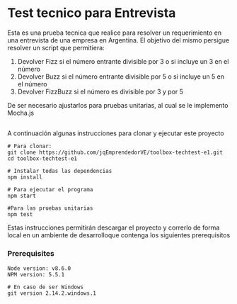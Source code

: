 # Test tecnico para Entrevista 

Esta es una prueba tecnica que realice para resolver un requerimiento en una entrevista de una empresa en Argentina. El objetivo del mismo persigue resolver un script que permitiera:

1. Devolver Fizz si el número entrante divisible por 3 o si incluye un 3 en el número
2. Devolver Buzz si el número entrante divisible por 5 o si incluye un 5 en el número
3. Devolver FizzBuzz si el número es divisible por 3 y por 5

De ser necesario ajustarlos para pruebas unitarias, al cual se le implemento Mocha.js

## 

A continuación algunas instrucciones para clonar y ejecutar este proyecto

```
# Para clonar:
git clone https://github.com/jqEmprendedorVE/toolbox-techtest-e1.git
cd toolbox-techtest-e1

# Instalar todas las dependencias
npm install

# Para ejecutar el programa
npm start

#Para las pruebas unitarias
npm test

```

Estas instrucciones permitirán descargar el proyecto y correrlo de forma local en un ambiente de desarrolloque contenga los siguientes prerequisitos

### Prerequisites

```
Node version: v8.6.0
NPM version: 5.5.1

# En caso de ser Windows
git version 2.14.2.windows.1

```
